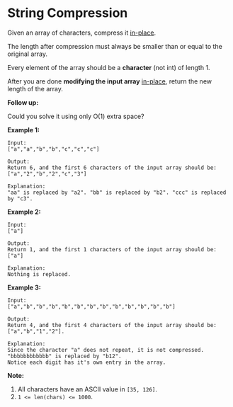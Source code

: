 # String Compression

Given an array of characters, compress it [in-place](https://en.wikipedia.org/wiki/In-place_algorithm).

The length after compression must always be smaller than or equal to the original array.

Every element of the array should be a __character__ (not int) of length 1.

After you are done __modifying the input array__ [in-place](https://en.wikipedia.org/wiki/In-place_algorithm), return the new length of the array.

__Follow up:__

Could you solve it using only O(1) extra space?

__Example 1:__

```
Input:
["a","a","b","b","c","c","c"]

Output:
Return 6, and the first 6 characters of the input array should be: ["a","2","b","2","c","3"]

Explanation:
"aa" is replaced by "a2". "bb" is replaced by "b2". "ccc" is replaced by "c3".
```

__Example 2:__

```
Input:
["a"]

Output:
Return 1, and the first 1 characters of the input array should be: ["a"]

Explanation:
Nothing is replaced.
```

__Example 3:__

```
Input:
["a","b","b","b","b","b","b","b","b","b","b","b","b"]

Output:
Return 4, and the first 4 characters of the input array should be: ["a","b","1","2"].

Explanation:
Since the character "a" does not repeat, it is not compressed. "bbbbbbbbbbbb" is replaced by "b12".
Notice each digit has it's own entry in the array.
```

__Note:__

1. All characters have an ASCII value in `[35, 126]`.
2. `1 <= len(chars) <= 1000`.